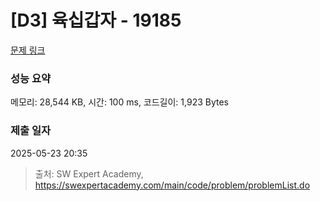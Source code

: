 # [D3] 육십갑자 - 19185 

[문제 링크](https://swexpertacademy.com/main/code/problem/problemDetail.do?contestProbId=AYzIZNkq-v4DFAQ9) 

### 성능 요약

메모리: 28,544 KB, 시간: 100 ms, 코드길이: 1,923 Bytes

### 제출 일자

2025-05-23 20:35



> 출처: SW Expert Academy, https://swexpertacademy.com/main/code/problem/problemList.do